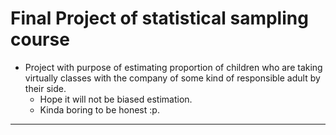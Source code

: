 <h1> Final Project of statistical sampling course </h1>

<ul>
    <li> Project with purpose of estimating proportion of children who are taking virtually classes with the company of some kind of responsible adult by their side.
    <ul>    
        <li> Hope it will not be biased estimation.
        <li> Kinda boring to be honest :p.
    </ul>
</ul>
<hr>